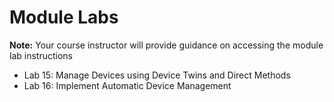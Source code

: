 # Module Labs

**Note:** Your course instructor will provide guidance on accessing the module lab instructions   

* Lab 15: Manage Devices using Device Twins and Direct Methods
* Lab 16: Implement Automatic Device Management
